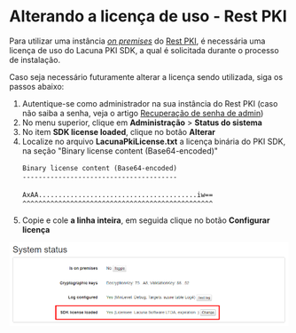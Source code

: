 ﻿# Alterando a licença de uso - Rest PKI

Para utilizar uma instância [*on premises*](index.md) do [Rest PKI](../index.md), é necessária uma licença
de uso do Lacuna PKI SDK, a qual é solicitada durante o processo de instalação.

Caso seja necessário futuramente alterar a licença sendo utilizada, siga os passos abaixo:

1. Autentique-se como administrador na sua instância do Rest PKI (caso não saiba a senha, veja o artigo [Recuperação de senha de admin](admin-recover.md))
1. No menu superior, clique em **Administração** &gt; **Status do sistema**
1. No item **SDK license loaded**, clique no botão **Alterar**
1. Localize no arquivo **LacunaPkiLicense.txt** a licença binária do PKI SDK, na seção "Binary license content (Base64-encoded)"
   ```
   Binary license content (Base64-encoded)
   ---------------------------------------
   
   AxAA........................................iw==
   ^^^^^^^^^^^^^^^^^^^^^^^^^^^^^^^^^^^^^^^^^^^^^^^^
   ```
1. Copie e cole **a linha inteira**, em seguida clique no botão **Configurar licença**

![Image name](../../../../images/rest-pki/sdk-license.png)
